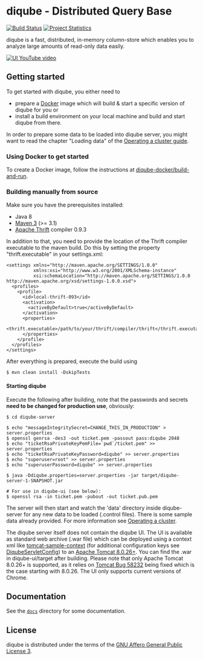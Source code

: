 # diqube - Distributed Query Base

[![Build Status](http://build.diqube.org/buildStatus/icon?job=diqube)](http://build.diqube.org)
[![Project Statistics](https://www.openhub.net/p/diqube/widgets/project_thin_badge?format=gif)](https://www.openhub.net/p/diqube)

diqube is a fast, distributed, in-memory column-store which enables you to analyze large amounts of read-only data
easily. 

[![UI YouTube video](http://img.youtube.com/vi/_lddCDuHnMA/0.jpg)](http://www.youtube.com/watch?v=_lddCDuHnMA)

## Getting started

To get started with diqube, you either need to 
* prepare a [Docker](https://www.docker.com) image which will build & start a specific version of diqube for you or
* install a build environment on your local machine and build and start diqube from there.

In order to prepare some data to be loaded into diqube server, you might want to read the chapter "Loading data" of the 
[Operating a cluster guide](docs/OperatingCluster.md).

### Using Docker to get started

To create a Docker image, follow the instructions at
[diqube-docker/build-and-run](https://github.com/diqube/diqube-docker/tree/master/build-and-run).

### Building manually from source

Make sure you have the prerequisites installed:

 * Java 8
 * [Maven 3][1] (>= 3.1)
 * [Apache Thrift][2] compiler 0.9.3

In addition to that, you need to provide the location of the Thrift compiler executable to the maven build. Do this by
setting the property "thrift.executable" in your settings.xml:

    <settings xmlns="http://maven.apache.org/SETTINGS/1.0.0"  
              xmlns:xsi="http://www.w3.org/2001/XMLSchema-instance" 
              xsi:schemaLocation="http://maven.apache.org/SETTINGS/1.0.0 http://maven.apache.org/xsd/settings-1.0.0.xsd">
      <profiles>
        <profile>
          <id>local-thrift-093</id>
          <activation>
            <activeByDefault>true</activeByDefault>
          </activation>
          <properties>
            <thrift.executable>/path/to/your/thrift/compiler/thrift</thrift.executable>
          </properties>
        </profile>
      </profiles>
    </settings>

After everything is prepared, execute the build using

    $ mvn clean install -DskipTests

#### Starting diqube

Execute the following after building, note that the passwords and secrets **need to be changed for production use**, obviously:

    $ cd diqube-server
    
    $ echo "messageIntegritySecret=CHANGE_THIS_IN_PRODUCTION" > server.properties
    $ openssl genrsa -des3 -out ticket.pem -passout pass:diqube 2048
    $ echo "ticketRsaPrivateKeyPemFile=`pwd`/ticket.pem" >> server.properties
    $ echo "ticketRsaPrivateKeyPassword=diqube" >> server.properties
    $ echo "superuser=root" >> server.properties
    $ echo "superuserPassword=diqube" >> server.properties
    
    $ java -Ddiqube.properties=server.properties -jar target/diqube-server-1-SNAPSHOT.jar
    
    # For use in diqube-ui (see below):
    $ openssl rsa -in ticket.pem -pubout -out ticket.pub.pem

The server will then start and watch the 'data' directory inside diqube-server for any new data to be loaded (.control
files). There is some sample data already provided. For more information see [Operating a cluster](/docs/OperatingCluster.md).

The diqube server itself does not contain the diqube UI. The UI is available as standard web archive (.war file) which 
can be deployed using a context xml like [tomcat-sample-context](docs/tomcat-sample-context.xml) (for additional 
configuration keys see [DiqubeServletConfig](diqube-ui/src/main/java/org/diqube/ui/DiqubeServletConfig.java)) to an 
[Apache Tomcat 8.0.26+][3]. You can find the .war in diqube-ui/target after building. Please note 
that only Apache Tomcat 8.0.26+ is supported, as it relies on [Tomcat Bug 58232][6] being fixed which is the case 
starting with 8.0.26. The UI only supports current versions of Chrome.

## Documentation

See the  [`docs`](/docs) directory for some documentation.

## License

diqube is distributed under the terms of the [GNU Affero General Public License 3][4].

[1]: https://maven.apache.org
[2]: https://thrift.apache.org
[3]: https://tomcat.apache.org
[4]: http://www.gnu.org/licenses/agpl-3.0.html
[5]: http://tomcat.apache.org/tomcat-8.0-doc/config/context.html#Context_Parameters
[6]: https://bz.apache.org/bugzilla/show_bug.cgi?id=58232
